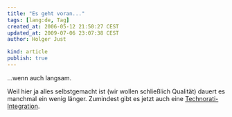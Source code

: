 ```yaml
---
title: "Es geht voran..."
tags: [lang:de, Tag]
created_at: 2006-05-12 21:50:27 CEST
updated_at: 2009-07-06 23:07:38 CEST
author: Holger Just

kind: article
publish: true
---
```


...wenn auch langsam.

Weil hier ja alles selbstgemacht ist (wir wollen schließlich Qualität) dauert es manchmal ein wenig länger. Zumindest gibt es jetzt auch eine [Technorati-Integration](http://www.technorati.com/).
